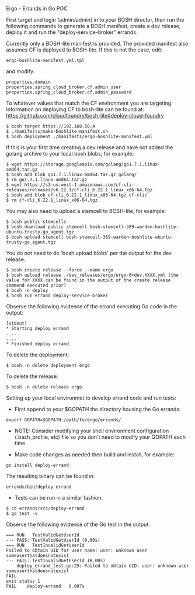 Ergo - Errands in Go POC

First target and login (admin/admin) in to your BOSH director, then run the following commands to generate a BOSH manifest, create a dev release, deploy it and run the "deploy-service-broker" errands.

Currently only a BOSH-lite manifest is provided. The provided manifest also assumes CF is deployed to BOSH-lite. If this is not the case, edit:

```
ergo-boshlite-manifest.yml.tpl
```

and modify:

```
properties.domain
properties.spring_cloud_broker.cf.admin_user
properties.spring_cloud_broker.cf.admin_password
```

To whatever values that match the CF environment you are targeting. Information on deploying CF to bosh-lite can be found at: https://github.com/cloudfoundry/bosh-lite#deploy-cloud-foundry

```
$ bosh target https://192.168.50.4
$ ./manifests/make-boshlite-manifest.sh
$ bosh deployment ./manifests/ergo-boshlite-manifest.yml
```

If this is your first time creating a dev release and have not added the golang archive to your local bosh blobs, for example:

```
$ wget https://storage.googleapis.com/golang/go1.7.1.linux-amd64.tar.gz
$ bosh add blob go1.7.1.linux-amd64.tar.gz golang/
$ rm go1.7.1.linux-amd64.tar.gz
$ wget https://s3-us-west-1.amazonaws.com/cf-cli-releases/releases/v6.22.1/cf-cli_6.22.1_linux_x86-64.tgz
$ bosh add blob cf-cli_6.22.1_linux_x86-64.tgz cf-cli/
$ rm cf-cli_6.22.1_linux_x86-64.tgz
```

You may also need to upload a stemcell to BOSH-lite, for example:

```
$ bosh public stemcells
$ bosh download public stemcell bosh-stemcell-389-warden-boshlite-ubuntu-trusty-go_agent.tgz
$ bosh upload stemcell bosh-stemcell-389-warden-boshlite-ubuntu-trusty-go_agent.tgz
```

You do not need to do 'bosh upload blobs' per the output for the dev release.

```
$ bosh create release --force --name ergo
$ bosh upload release ./dev_releases/ergo/ergo-0+dev.XXXX.yml (the value for XXXX can be found in the output of the create release commend executed prior)
$ bosh -n deploy
$ bosh run errand deploy-service-broker
```

Observe the following evidence of the errand executing Go code in the output:

```
[stdout]
* Starting deploy errand
....
....
* Finished deploy errand
```

To delete the deployment:

```
$ bosh -n delete deployment ergo
```

To delete the release:

```
$ bosh -n delete release ergo
```

Setting up your local environmet to develop errand code and run tests:

* First append to your $GOPATH the directory housing the Go errands:

```
export GOPATH=$GOPATH:/path/to/ergo/errands/
```

* NOTE: Consider modifying your shell environment configuration (.bash_profile, etc) file so you don't need to modify your GOPATH each time.

* Make code changes as needed then build and install, for example:

```
go install deploy-errand
```

The resulting binary can be found in:

```
errands/bin/deploy-errand
```

* Tests can be run in a similar fashion:

```
$ cd errands/src/deploy-errand
$ go test -v
```

Observe the following evidence of the Go test in the output:

```
=== RUN   TestValidGetUserId
--- PASS: TestValidGetUserId (0.00s)
=== RUN   TestInvalidGetUserId
Failed to obtain UID for user name: user: unknown user someuserthatdoesnotexist
--- FAIL: TestInvalidGetUserId (0.00s)
	deploy_errand_test.go:25: Failed to obtain UID: user: unknown user someuserthatdoesnotexist
FAIL
exit status 1
FAIL	deploy-errand	0.007s
```
